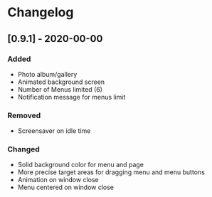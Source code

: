 # Changelog

## [0.9.1] - 2020-00-00

### Added

- Photo album/gallery
- Animated background screen
- Number of Menus limited (6)
- Notification message for menus limit

### Removed

- Screensaver on idle time

### Changed

- Solid background color for menu and page
- More precise target areas for dragging menu and menu buttons
- Animation on window close
- Menu centered on window close
